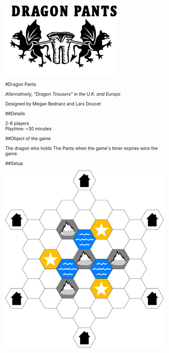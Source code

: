 ![Dragon Pants Logo](/dragon_pants/images/logo.png)

#Dragon Pants

*Alternatively, "Dragon Trousers" in the U.K. and Europe*

Designed by Megan Bednarz and Lars Doucet

##Details

2-6 players  
Playtime: ~30 minutes

##Object of the game

The dragon who holds The Pants when the game's timer expires wins the game.

##Setup

![Dragon Pants board](/dragon_pants/images/map.png)
